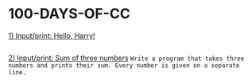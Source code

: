 # 100-DAYS-OF-CC

[1) Input/print: Hello, Harry!](Day001.md)
```Write a program that greets the user by printing the word "Hello", a comma, the name of the user and an exclamation mark after it. See the examples below.
```
[2) Input/print: Sum of three numbers](Day002.md)
```Write a program that takes three numbers and prints their sum. Every number is given on a separate line.```


